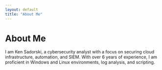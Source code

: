 ```yaml
---
layout: default
title: "About Me"
---
```


# About Me

I am Ken Sadorski, a cybersecurity analyst with a focus on securing cloud infrastructure, automation, and SIEM. With over 6 years of experience, I am proficient in Windows and Linux environments, log analysis, and scripting.
